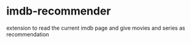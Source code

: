 # imdb-recommender
extension to read the current imdb page and give movies and series as recommendation
